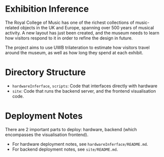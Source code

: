 # Exhibition Inference

The Royal College of Music has one of the richest collections of music-related objects in the UK and Europe, spanning over 500 years of musical activity. A new layout has just been created, and the museum needs to learn how visitors respond to it in order to refine the design in future. 

The project aims to use UWB trilateration to estimate how visitors travel around the museum, as well as how long they spend at each exhibit.

# Directory Structure
- `hardwareInferface`, `scripts`: Code that interfaces directly with hardware
- `site`: Code that runs the backend server, and the frontend visualisation code.

# Deployment Notes
There are 2 important parts to deploy: hardware, backend (which encompasses the visualisation frontend).
- For hardware deployment notes, see `hardwareInferface/README.md`.
- For backend deployment notes, see `site/README.md`.